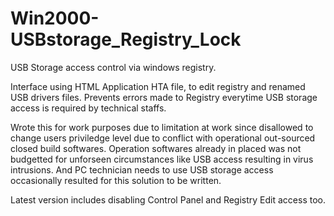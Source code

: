# Win2000-USBstorage_Registry_Lock
USB Storage access control via windows registry.

Interface using HTML Application HTA file, to edit registry and renamed USB drivers files. Prevents errors made to Registry everytime USB storage access is required by technical staffs. 

Wrote this for work purposes due to limitation at work since disallowed to change users priviledge level due to conflict with operational out-sourced closed build softwares. Operation softwares already in placed was not budgetted for unforseen circumstances like USB access resulting in virus intrusions. And PC technician needs to use USB storage access occasionally resulted for this solution to be written.

Latest version includes disabling Control Panel and Registry Edit access too. 


